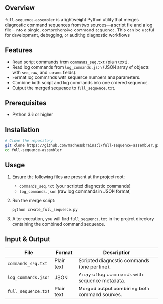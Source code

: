 
## Overview

`full-sequence-assembler` is a lightweight Python utility that merges diagnostic command sequences from two sources—a script file and a log file—into a single, comprehensive command sequence. This can be useful for development, debugging, or auditing diagnostic workflows.

## Features

- Read script commands from `commands_seq.txt` (plain text).
- Read log commands from `log_commands.json` (JSON array of objects with `seq`, `raw`, and `params` fields).
- Format log commands with sequence numbers and parameters.
- Combine both script and log commands into one ordered sequence.
- Output the merged sequence to `full_sequence.txt`.

## Prerequisites

- Python 3.6 or higher

## Installation

```bash
# Clone the repository
git clone https://github.com/madnessbrainsbl/full-sequence-assembler.git
cd full-sequence-assembler
```

## Usage

1. Ensure the following files are present at the project root:
   - `commands_seq.txt` (your scripted diagnostic commands)
   - `log_commands.json` (raw log commands in JSON format)
2. Run the merge script:

   ```bash
   python create_full_sequence.py
   ```

3. After execution, you will find `full_sequence.txt` in the project directory containing the combined command sequence.

## Input & Output

| File                  | Format        | Description                                      |
|-----------------------|---------------|--------------------------------------------------|
| `commands_seq.txt`    | Plain text    | Scripted diagnostic commands (one per line).     |
| `log_commands.json`   | JSON          | Array of log commands with sequence metadata.    |
| `full_sequence.txt`   | Plain text    | Merged output combining both command sources.    |


